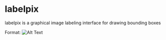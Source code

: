 # labelpix
labelpix is a graphical image labeling interface for drawing bounding boxes

Format: ![Alt Text](https://ibb.co/wJCBr35)
